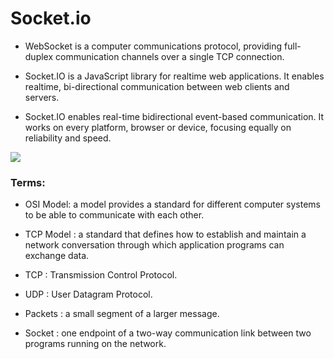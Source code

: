 # Socket.io

- WebSocket is a computer communications protocol, providing full-duplex communication channels over a single TCP connection.

- Socket.IO is a JavaScript library for realtime web applications. It enables realtime, bi-directional communication between web clients and servers. 

- Socket.IO enables real-time bidirectional event-based communication. It works on every platform, browser or device, focusing equally on reliability and speed. 

![](https://cdn.educba.com/academy/wp-content/uploads/2018/11/WebSockets-vs-Socket-1.jpg)

### Terms:

- OSI Model: a model provides a standard for different computer systems to be able to communicate with each other.

- TCP Model : a standard that defines how to establish and maintain a network conversation through which application programs can exchange data.

- TCP : Transmission Control Protocol.

- UDP : User Datagram Protocol.

- Packets : a small segment of a larger message.

- Socket : one endpoint of a two-way communication link between two programs running on the network.